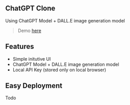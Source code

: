 ## ChatGPT Clone

Using ChatGPT Model + DALL.E image generation model

> Demo [here](https://example.com/)

## Features

- Simple initutive UI
- ChatGPT Model + DALL.E image generation model
- Local API Key (stored only on local browser)

## Easy Deployment

Todo
